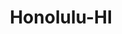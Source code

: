 ---
title: Honolulu-HI
slug: honolulu-hi
f_state:
- cms/state/hawaii.md
f_locations:
- cms/payday-loan/advance-til-payday-3437.md
- cms/payday-loan/amro-asian-trade-inc.-4463.md
- cms/payday-loan/bluewater-check-cashing-5350.md
- cms/payday-loan/cash-in-advance-7646.md
- cms/payday-loan/cash-in-advance-7647.md
- cms/payday-loan/cash-in-advance-7648.md
- cms/payday-loan/cash-in-advance-7661.md
- cms/payday-loan/cash-n-advance-7959.md
- cms/payday-loan/cash-plus-8304.md
- cms/payday-loan/cash-plus-8305.md
- cms/payday-loan/checkstop-inc-14870.md
- cms/payday-loan/commission-express-15194.md
- cms/payday-loan/creative-innovations-inc-15462.md
- cms/payday-loan/downtown-loan-16165.md
- cms/payday-loan/duane-callaway-16173.md
- cms/payday-loan/easy-money-emg-16607.md
- cms/payday-loan/easy-money-emg-16608.md
- cms/payday-loan/f-e-check-protectors-hawaii-17404.md
- cms/payday-loan/family-pawn-in-waipahu-17521.md
- cms/payday-loan/first-hawaiian-bank---otto-atm-cards-direct-calls-bank-cards-18596.md
- cms/payday-loan/gold-hawaii-pawn-19042.md
- cms/payday-loan/hawaiian-tel-federal-credit-union---check-clearing-services-19360.md
- cms/payday-loan/ips-hawaii-19747.md
- cms/payday-loan/j-p-global-inc-19799.md
- cms/payday-loan/j-p-global-inc-19800.md
- cms/payday-loan/jp-afreight-inc-19892.md
- cms/payday-loan/mb-remittance-center-hawaii-limited-20718.md
- cms/payday-loan/moanalua-shopping-center---cash-in-advance-21004.md
- cms/payday-loan/monetary-management-of-ca-inc-21063.md
- cms/payday-loan/money-mart-21437.md
- cms/payday-loan/money-mart-21440.md
- cms/payday-loan/money-mart-21441.md
- cms/payday-loan/money-mart-21442.md
- cms/payday-loan/orion-payment-systems-23348.md
- cms/payday-loan/pacific-check-exchange-llc-23405.md
- cms/payday-loan/pacific-check-exchange-llc-23406.md
- cms/payday-loan/pay-day-hawaii-23545.md
- cms/payday-loan/pay-day-loans-23558.md
- cms/payday-loan/payday-hawaii-23931.md
- cms/payday-loan/payday-loans-24005.md
- cms/payday-loan/pearl-city-pawn-and-jewelry-24289.md
- cms/payday-loan/pearl-kai-shopping-center---money-mart-24290.md
- cms/payday-loan/pi-express-service-inc-24352.md
- cms/payday-loan/sunnybrook-inc-26980.md
- cms/payday-loan/uni-check-28056.md
- cms/payday-loan/vericheck-28555.md
updated-on: '2024-05-30T13:41:28.615Z'
created-on: '2024-05-30T13:41:28.615Z'
published-on: '2024-05-30T13:54:32.469Z'
f_city: Honolulu
layout: '[city].html'
tags: city
---